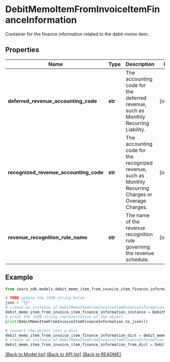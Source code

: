 # DebitMemoItemFromInvoiceItemFinanceInformation

Container for the finance information related to the debit memo item. 

## Properties

Name | Type | Description | Notes
------------ | ------------- | ------------- | -------------
**deferred_revenue_accounting_code** | **str** | The accounting code for the deferred revenue, such as Monthly Recurring Liability.  | [optional] 
**recognized_revenue_accounting_code** | **str** | The accounting code for the recognized revenue, such as Monthly Recurring Charges or Overage Charges.  | [optional] 
**revenue_recognition_rule_name** | **str** | The name of the revenue recognition rule governing the revenue schedule.  | [optional] 

## Example

```python
from zuora_sdk.models.debit_memo_item_from_invoice_item_finance_information import DebitMemoItemFromInvoiceItemFinanceInformation

# TODO update the JSON string below
json = "{}"
# create an instance of DebitMemoItemFromInvoiceItemFinanceInformation from a JSON string
debit_memo_item_from_invoice_item_finance_information_instance = DebitMemoItemFromInvoiceItemFinanceInformation.from_json(json)
# print the JSON string representation of the object
print(DebitMemoItemFromInvoiceItemFinanceInformation.to_json())

# convert the object into a dict
debit_memo_item_from_invoice_item_finance_information_dict = debit_memo_item_from_invoice_item_finance_information_instance.to_dict()
# create an instance of DebitMemoItemFromInvoiceItemFinanceInformation from a dict
debit_memo_item_from_invoice_item_finance_information_from_dict = DebitMemoItemFromInvoiceItemFinanceInformation.from_dict(debit_memo_item_from_invoice_item_finance_information_dict)
```
[[Back to Model list]](../README.md#documentation-for-models) [[Back to API list]](../README.md#documentation-for-api-endpoints) [[Back to README]](../README.md)


